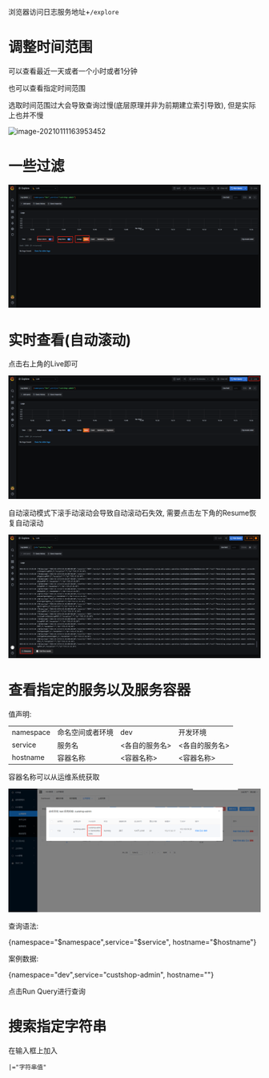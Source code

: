 浏览器访问日志服务地址+`/explore`

# 调整时间范围

可以查看最近一天或者一个小时或者1分钟

也可以查看指定时间范围

选取时间范围过大会导致查询过慢(底层原理并非为前期建立索引导致), 但是实际上也并不慢

![image-20210111163953452](loki.assets/image-20210111163953452.png)

# 一些过滤

![image-20210111165643796](loki使用文档.assets/image-20210111165643796.png)

# 实时查看(自动滚动)

点击右上角的Live即可

![image-20210111165654348](loki使用文档.assets/image-20210111165654348.png)

自动滚动模式下滚手动滚动会导致自动滚动石失效, 需要点击左下角的Resume恢复自动滚动

![image-20210112145530210](loki使用文档.assets/image-20210112145530210.png)

# 查看指定的服务以及服务容器

值声明:

|           |                  |                |                |
| --------- | ---------------- | -------------- | -------------- |
| namespace | 命名空间或者环境 | dev            | 开发环境       |
| service   | 服务名           | <各自的服务名> | <各自的服务名> |
| hostname  | 容器名称         | <容器名称>     | <容器名称>     |

容器名称可以从运维系统获取

![image-20210111165556468](loki使用文档.assets/image-20210111165556468.png)

查询语法:

{namespace="$namespace",service="$service", hostname="$hostname"}

案例数据:

{namespace="dev",service="custshop-admin", hostname=""}

点击Run Query进行查询

# 搜索指定字符串

在输入框上加入

```
|="字符串值"
```


